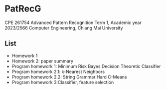 # PatRecG
CPE 261754 Advanced Pattern Recognition
Term 1, Academic year 2023/2566
Computer Engineering, Chiang Mai University

## List
- Homework 1
- Homework 2: paper summary
- Program homework 1: Minimum Risk Bayes Decision Theoretic Classifier
- Program homework 2.1: k-Nearest Neighbors
- Program homework 2.2: String Grammar Hard C-Means
- Program homework 3:Classifier, feature selection
